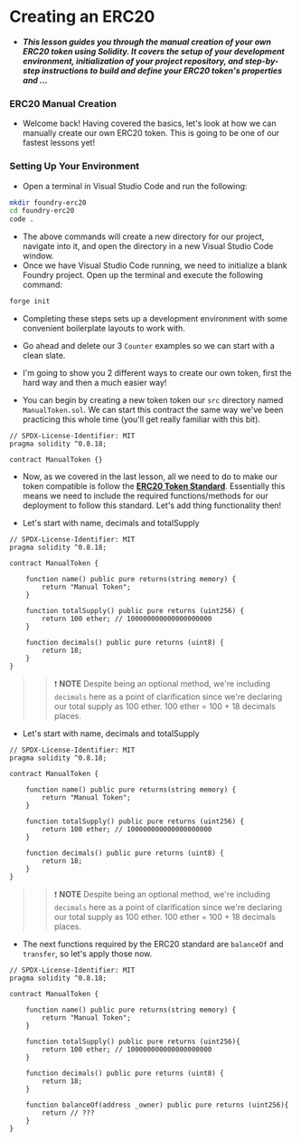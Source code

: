# Creating an ERC20
- ***This lesson guides you through the manual creation of your own ERC20 token using Solidity. It covers the setup of your development environment, initialization of your project repository, and step-by-step instructions to build and define your ERC20 token's properties and ...***

### ERC20 Manual Creation
- Welcome back! Having covered the basics, let's look at how we can manually create our own ERC20 token. This is going to be one of our fastest lessons yet!

### Setting Up Your Environment
- Open a terminal in Visual Studio Code and run the following:

```bash
mkdir foundry-erc20
cd foundry-erc20
code .
```

- The above commands will create a new directory for our project, navigate into it, and open the directory in a new Visual Studio Code window.
- Once we have Visual Studio Code running, we need to initialize a blank Foundry project. Open up the terminal and execute the following command:

```bash
forge init
```

- Completing these steps sets up a development environment with some convenient boilerplate layouts to work with.
- Go ahead and delete our 3 `Counter` examples so we can start with a clean slate.
- I'm going to show you 2 different ways to create our own token, first the hard way and then a much easier way!

- You can begin by creating a new token token our `src` directory named `ManualToken.sol`. We can start this contract the same way we've been practicing this whole time (you'll get really familiar with this bit).

```solidity
// SPDX-License-Identifier: MIT
pragma solidity ^0.8.18;

contract ManualToken {}
```

- Now, as we covered in the last lesson, all we need to do to make our token compatible is follow the **[ERC20 Token Standard](https://eips.ethereum.org/EIPS/eip-20)**. Essentially this means we need to include the required functions/methods for our deployment to follow this standard. Let's add thing functionality then!

- Let's start with name, decimals and totalSupply

```solidity
// SPDX-License-Identifier: MIT
pragma solidity ^0.8.18;

contract ManualToken {

    function name() public pure returns(string memory) {
        return "Manual Token";
    }

    function totalSupply() public pure returns (uint256) {
        return 100 ether; // 100000000000000000000
    }

    function decimals() public pure returns (uint8) {
        return 18;
    }
}
```

>> ❗ **NOTE** Despite being an optional method, we're including `decimals` here as a point of clarification since we're declaring our total supply as 100 ether. 100 ether = 100 + 18 decimals places.

- Let's start with name, decimals and totalSupply

```solidity
// SPDX-License-Identifier: MIT
pragma solidity ^0.8.18;

contract ManualToken {

    function name() public pure returns(string memory) {
        return "Manual Token";
    }

    function totalSupply() public pure returns (uint256) {
        return 100 ether; // 100000000000000000000
    }

    function decimals() public pure returns (uint8) {
        return 18;
    }
}
```

>> ❗ **NOTE** Despite being an optional method, we're including `decimals` here as a point of clarification since we're declaring our total supply as 100 ether. 100 ether = 100 + 18 decimals places.

- The next functions required by the ERC20 standard are `balanceOf` and `transfer`, so let's apply those now.

```solidity
// SPDX-License-Identifier: MIT
pragma solidity ^0.8.18;

contract ManualToken {

    function name() public pure returns(string memory) {
        return "Manual Token";
    }

    function totalSupply() public pure returns (uint256){
        return 100 ether; // 100000000000000000000
    }

    function decimals() public pure returns (uint8) {
        return 18;
    }

    function balanceOf(address _owner) public pure returns (uint256){
        return // ???
    }
}
```


